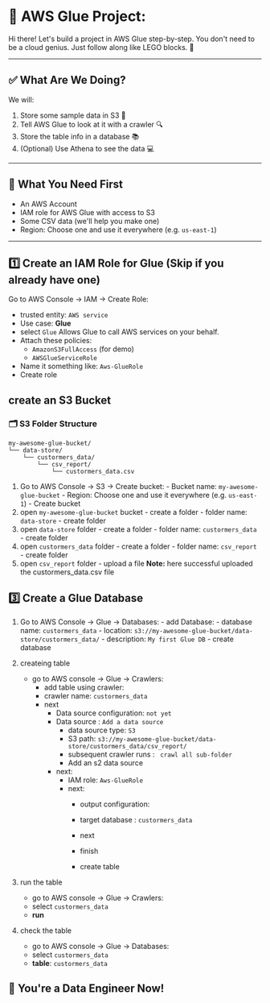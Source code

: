 # 🧒 AWS Glue Project: 

Hi there! Let's build a project in AWS Glue step-by-step. You don't need to be a cloud genius. Just follow along like LEGO blocks. 🧱

---

## ✅ What Are We Doing?

We will:
1. Store some sample data in S3 🍯
2. Tell AWS Glue to look at it with a crawler 🔍
3. Store the table info in a database 📚
4. (Optional) Use Athena to see the data 💻

---

## 🧰 What You Need First

- An AWS Account
- IAM role for AWS Glue with access to S3
- Some CSV data (we'll help you make one)
- Region: Choose one and use it everywhere (e.g. `us-east-1`)

---


## 1️⃣ Create an IAM Role for Glue (Skip if you already have one)

Go to AWS Console → IAM → Create Role:

- trusted entity: `AWS service`
- Use case: **Glue**
- select `Glue` Allows Glue to call AWS services on your behalf.
- Attach these policies:
  - `AmazonS3FullAccess` (for demo)
  - `AWSGlueServiceRole`
- Name it something like: `Aws-GlueRole`
- Create role


## create an S3 Bucket

### 🗂️ S3 Folder Structure

```
my-awesome-glue-bucket/
└── data-store/
    └── custormers_data/
        └── csv_report/
            └── custormers_data.csv
```



1. Go to AWS Console → S3 → Create bucket:
        -  Bucket name: `my-awesome-glue-bucket`
        -  Region: Choose one and use it everywhere (e.g. `us-east-1`)
        -  Create bucket
2. open `my-awesome-glue-bucket` bucket
        - create a folder 
        - folder name: `data-store`
        - create folder
3. open `data-store` folder
        - create a folder 
        - folder name: `custormers_data`
        - create folder
4. open `custormers_data` folder
        - create a folder 
        - folder name: `csv_report`
        - create folder
5. open `csv_report` folder
        - upload a file 
**Note:** here successful uploaded the custormers_data.csv file
  


## 3️⃣ Create a Glue Database

1. Go to AWS Console → Glue → Databases: 
          - add Database:
          - database name: `custormers_data`
          - location: `s3://my-awesome-glue-bucket/data-store/custormers_data/`
          - description: `My first Glue DB`
          - create database
2. createing table 
     - go to AWS console → Glue → Crawlers: 
          - add table using crawler:
          - crawler name: `custormers_data`
          - next
              - Data source configuration: `not yet`
              - Data source : `Add a data source`
                  - data source type: `S3`
                  - S3 path: `s3://my-awesome-glue-bucket/data-store/custormers_data/csv_report/`
                  - subsequent crawler runs : ` crawl all sub-folder`
                  - Add an s2 data source
              - next:
                  - IAM role: `Aws-GlueRole`
                  - next:
                      - output configuration:
                      - target database : `custormers_data`
                      - next

                      - finish
                      - create table
3. run the table
     - go to AWS console → Glue → Crawlers: 
     - select `custormers_data`
     - **run**

4. check the table
     - go to AWS console → Glue → Databases: 
     - select `custormers_data`
     - **table**: `custormers_data`
          



## 🎉 You're a Data Engineer Now!

